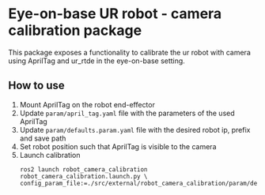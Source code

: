 # Eye-on-base UR robot - camera calibration package 
This package exposes a functionality to calibrate the ur robot with camera using AprilTag and ur_rtde in the eye-on-base setting.

## How to use
1. Mount AprilTag on the robot end-effector
2. Update `param/april_tag.yaml` file with the parameters of the used AprilTag
3. Update `param/defaults.param.yaml` file with the desired robot ip, prefix and save path
4. Set robot position such that AprilTag is visible to the camera
5. Launch calibration 
   ```
   ros2 launch robot_camera_calibration robot_camera_calibration.launch.py \ config_param_file:=./src/external/robot_camera_calibration/param/defaults.param.yaml
   ```